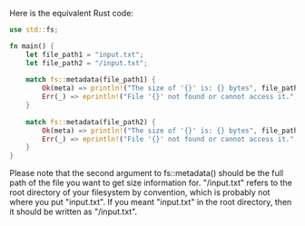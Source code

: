  Here is the equivalent Rust code:

```rust
use std::fs;

fn main() {
    let file_path1 = "input.txt";
    let file_path2 = "/input.txt";
    
    match fs::metadata(file_path1) {
        Ok(meta) => println!("The size of '{}' is: {} bytes", file_path1, meta.len()),
        Err(_) => eprintln!("File '{}' not found or cannot access it.", file_path1),
    }
    
    match fs::metadata(file_path2) {
        Ok(meta) => println!("The size of '{}' is: {} bytes", file_path2, meta.len()),
        Err(_) => eprintln!("File '{}' not found or cannot access it.", file_path2),
    }
}
```
Please note that the second argument to fs::metadata() should be the full path of the file you want to get size information for. "/input.txt" refers to the root directory of your filesystem by convention, which is probably not where you put "input.txt". If you meant "input.txt" in the root directory, then it should be written as "/input.txt".
